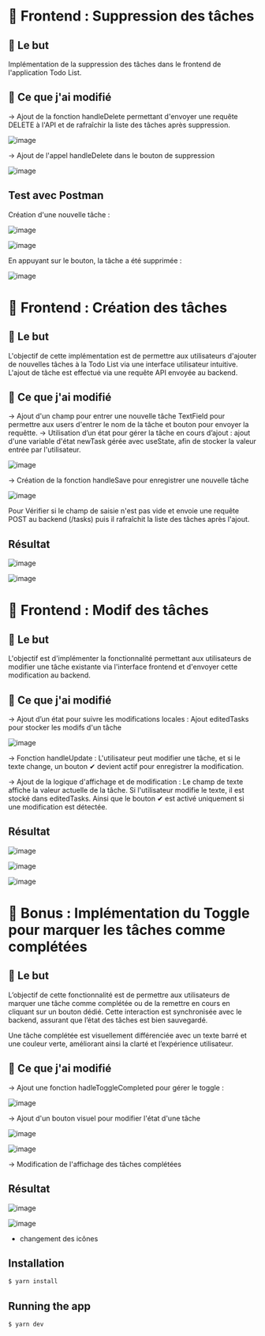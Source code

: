 # 📌 Frontend : Suppression des tâches 

## 🎯 Le but 

Implémentation de la suppression des tâches dans le frontend de l'application Todo List.

## 📌 Ce que j'ai modifié

-> Ajout de la fonction handleDelete permettant d'envoyer une requête DELETE à l'API et de rafraîchir la liste des tâches après suppression.

![image](https://github.com/user-attachments/assets/ea277652-604f-4ff7-aa58-a46f60a65c50)

-> Ajout de l'appel handleDelete dans le bouton de suppression 

![image](https://github.com/user-attachments/assets/092a3aed-d2d5-460c-994d-f4200c4bdcfa)

## Test avec Postman 

Création d'une nouvelle tâche : 

![image](https://github.com/user-attachments/assets/d1d9b720-676e-45a4-b008-5a44579310e4)

![image](https://github.com/user-attachments/assets/f2356899-8c12-4fae-b252-5ab8c289f650)

En appuyant sur le bouton, la tâche a été supprimée : 

![image](https://github.com/user-attachments/assets/6ba3524e-f797-4ba0-b3c2-62d28213effe)

# 📌 Frontend : Création des tâches 

## 🎯 Le but

L'objectif de cette implémentation est de permettre aux utilisateurs d'ajouter de nouvelles tâches à la Todo List via une interface utilisateur intuitive. L'ajout de tâche est effectué via une requête API envoyée au backend.

## 📌 Ce que j'ai modifié

-> Ajout d'un champ pour entrer une nouvelle tâche TextField pour permettre aux users d'entrer le nom de la tâche et bouton pour envoyer la requêtte.
-> Utilisation d’un état pour gérer la tâche en cours d’ajout : ajout d'une variable d'état newTask gérée avec useState, afin de stocker la valeur entrée par l'utilisateur.

![image](https://github.com/user-attachments/assets/05900e27-16ce-47ab-925d-cce32e1ef27b)

-> Création de la fonction handleSave pour enregistrer une nouvelle tâche

![image](https://github.com/user-attachments/assets/d84fa680-64bb-46af-8ef7-ecabac44ea58)

 Pour Vérifier si le champ de saisie n'est pas vide et envoie une requête POST au backend (/tasks) puis il rafraîchit la liste des tâches après l'ajout.

 
## Résultat 

![image](https://github.com/user-attachments/assets/6c548fed-3652-42fa-b109-fc7488240b11)

![image](https://github.com/user-attachments/assets/09fdfd02-ccdd-4849-bb3f-470b9a2d58ab)

# 📌 Frontend : Modif des tâches 

## 🎯 Le but

L'objectif est d'implémenter la fonctionnalité permettant aux utilisateurs de modifier une tâche existante via l'interface frontend et d'envoyer cette modification au backend.

## 📌 Ce que j'ai modifié

-> Ajout d’un état pour suivre les modifications locales : 
Ajout editedTasks pour stocker les modifs d'un tâche 

![image](https://github.com/user-attachments/assets/6706893d-83a6-4935-adac-c53838a00b7e)

-> Fonction handleUpdate : L'utilisateur peut modifier une tâche, et si le texte change, un bouton ✔ devient actif pour enregistrer la modification.

-> Ajout de la logique d'affichage et de modification : Le champ de texte affiche la valeur actuelle de la tâche. Si l'utilisateur modifie le texte, il est stocké dans editedTasks. Ainsi que le bouton ✔ est activé uniquement si une modification est détectée.

## Résultat 

![image](https://github.com/user-attachments/assets/726e8d2f-cfa6-4283-873a-41aee65461cb)

![image](https://github.com/user-attachments/assets/396aa4a7-24c1-408e-a209-a169a2a4f589)

![image](https://github.com/user-attachments/assets/396c76e0-072d-4791-8e6d-f2cc36d0b6b8)

# 📌 Bonus : Implémentation du Toggle pour marquer les tâches comme complétées

## 🎯 Le but

L’objectif de cette fonctionnalité est de permettre aux utilisateurs de marquer une tâche comme complétée ou de la remettre en cours en cliquant sur un bouton dédié. Cette interaction est synchronisée avec le backend, assurant que l’état des tâches est bien sauvegardé.

Une tâche complétée est visuellement différenciée avec un texte barré et une couleur verte, améliorant ainsi la clarté et l’expérience utilisateur.


## 📌 Ce que j'ai modifié

-> Ajout une fonction hadleToggleCompleted pour gérer le toggle :

![image](https://github.com/user-attachments/assets/2b886f97-6d19-47f3-b8bc-5da31feb616e)

-> Ajout d'un bouton visuel pour modifier l'état d'une tâche 

![image](https://github.com/user-attachments/assets/fbe35192-6ec8-490f-844f-15201a7537bb)


![image](https://github.com/user-attachments/assets/aafddaff-cd53-44d9-ad53-20b051a88b48)

->  Modification de l'affichage des tâches complétées

## Résultat 

![image](https://github.com/user-attachments/assets/c5c93221-059d-447b-8f17-2f17cf251aaa)

![image](https://github.com/user-attachments/assets/30168649-5011-4c16-9dce-3d11b30010c1)

+ changement des icônes 

## Installation

```bash
$ yarn install
```

## Running the app

```bash
$ yarn dev
```















